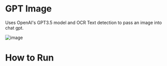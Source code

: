# GPT Image
Uses OpenAI's GPT3.5 model and OCR Text detection to pass an image into chat gpt.

![image](https://user-images.githubusercontent.com/30853467/228413430-ee8489bb-eb35-444d-ac59-89eecb2754a6.png)

# How to Run

